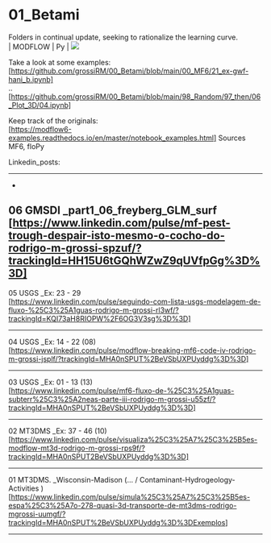 # 01_Betami
Folders in continual update, seeking to rationalize the learning curve. <br> | MODFLOW | Py | ![](https://komarev.com/ghpvc/?username=grossiRM)


Take a look at some examples:<br>
[https://github.com/grossiRM/00_Betami/blob/main/00_MF6/21_ex-gwf-hani_b.ipynb]<br> 
.. <br> 
[https://github.com/grossiRM/00_Betami/blob/main/98_Random/97_then/06_Plot_3D/04.ipynb]<br> 

Keep track of the originals: <br>
[https://modflow6-examples.readthedocs.io/en/master/notebook_examples.html]		Sources	MF6, floPy

Linkedin_posts:
-								- 		-  - -  
-	
06	GMSDI	_part1_06_freyberg_GLM_surf <br>
	[https://www.linkedin.com/pulse/mf-pest-trough-despair-isto-mesmo-o-cocho-do-rodrigo-m-grossi-spzuf/?trackingId=HH15U6tGQhWZwZ9qUVfpGg%3D%3D] <br> 
-
05	USGS 	_Ex: 23 - 29 <br> 
	[https://www.linkedin.com/pulse/seguindo-com-lista-usgs-modelagem-de-fluxo-%25C3%25A1guas-rodrigo-m-grossi-rl3wf/?trackingId=KQI73aH8RIOPW%2F6OG3V3sg%3D%3D] <br> 
-								- 		-  - -  -	
04	USGS 	_Ex: 14 - 22 (08)<br> 
	[https://www.linkedin.com/pulse/modflow-breaking-mf6-code-iv-rodrigo-m-grossi-jsplf/?trackingId=MHA0nSPUT%2BeVSbUXPUyddg%3D%3D]<br> 
-								- 		-  - -  -	
03	USGS 	_Ex: 01 - 13 (13)<br> 
	[https://www.linkedin.com/pulse/mf6-fluxo-de-%25C3%25A1guas-subterr%25C3%25A2neas-parte-iii-rodrigo-m-grossi-u55zf/?trackingId=MHA0nSPUT%2BeVSbUXPUyddg%3D%3D]<br> 
-								- 		-  - -  -	
02	MT3DMS	_Ex:	37 - 46 (10)<br> 
	[https://www.linkedin.com/pulse/visualiza%25C3%25A7%25C3%25B5es-modflow-mt3d-rodrigo-m-grossi-rps9f/?trackingId=MHA0nSPUT2BeVSbUXPUyddg%3D%3D]<br> 
-								- 		-  - -  -	
01	MT3DMS.					_Wisconsin-Madison (... / Contaminant-Hydrogeology-Activities )<br> 
	[https://www.linkedin.com/pulse/simula%25C3%25A7%25C3%25B5es-espa%25C3%25A7o-278-quasi-3d-transporte-de-mt3dms-rodrigo-mgrossi-uumgf/?trackingId=MHA0nSPUT%2BeVSbUXPUyddg%3D%3DExemplos] <br> 
-								- 		-  - -  -	

